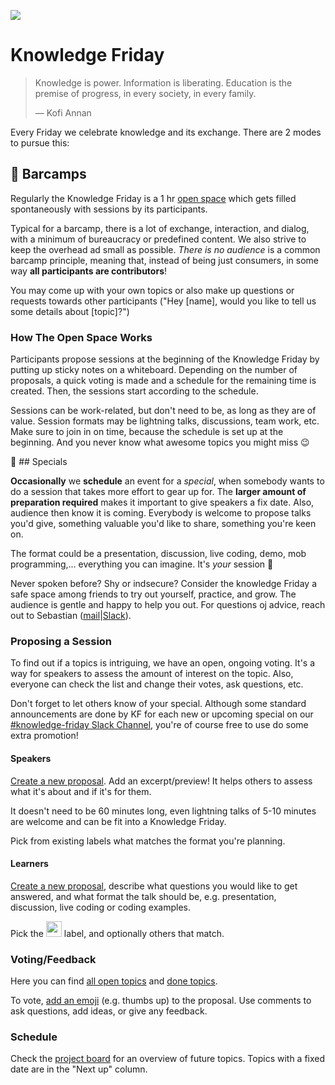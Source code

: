 ![](https://images.unsplash.com/photo-1556761175-5973dc0f32e7?ixlib=rb-1.2.1&ixid=eyJhcHBfaWQiOjEyMDd9&auto=format&fit=crop&w=1518&q=80)

# Knowledge Friday

> Knowledge is power. Information is liberating. Education is the premise of progress, in every society, in every family.
> 
> — Kofi Annan

Every Friday we celebrate knowledge and its exchange. There are 2 modes to pursue this:

## 🎳 Barcamps 

Regularly the Knowledge Friday is a 1 hr [open space](https://en.wikipedia.org/wiki/Open_Space_Technology) which gets filled spontaneously with sessions by its participants.

Typical for a barcamp, there is a lot of exchange, interaction, and dialog, with a minimum of bureaucracy or predefined content. We also strive to keep the overhead ad small as possible. _There is no audience_ is a common barcamp principle, meaning that, instead of being just consumers, in some way __all participants are contributors__!

You may come up with your own topics or also make up questions or requests towards other participants ("Hey \[name], would you like to tell us some details about \[topic]?")

### How The Open Space Works

Participants propose sessions at the beginning of the Knowledge Friday by putting up sticky notes on a whiteboard. Depending on the number of proposals, a quick voting is made and a schedule for the remaining time is created. Then, the sessions start according to the schedule.

Sessions can be work-related, but don't need to be, as long as they are of value. Session formats may be lightning talks, discussions, team work, etc. Make sure to join in on time, because the schedule is set up at the beginning. And you never know what awesome topics you might miss 😉

🎤 ## Specials

__Occasionally__ we __schedule__ an event for a _special_, when somebody wants to do a session that takes more effort to gear up for. The __larger amount of preparation required__ makes it important to give speakers a fix date. Also, audience then know it is coming. Everybody is welcome to propose talks you'd give, something valuable you'd like to share, something you're keen on.

The format could be a presentation, discussion, live coding, demo, mob programming,... everything you can imagine. It's _your_ session 🙂

Never spoken before? Shy or indsecure? Consider the knowledge Friday a safe space among friends to try out yourself, practice, and grow. The audience is gentle and happy to help you out. For questions oj advice, reach out to Sebastian ([mail](mailto:sebastian@foobar.agency)|[Slack](https://foobaragency.slack.com/archives/D013MM65HC7)).

### Proposing a Session

To find out if a topics is intriguing, we have an open, ongoing voting. It's a way for speakers to assess the amount of interest on the topic. Also, everyone can check the list and change their votes, ask questions, etc.

Don't forget to let others know of your special. Although some standard announcements are done by KF for each new or upcoming special on our [#knowledge-friday Slack Channel](https://foobaragency.slack.com/archives/C01HR4T50TY), you're of course free to use do some extra promotion!

#### Speakers

[Create a new proposal](https://github.com/foobaragency/knowledge-friday/issues/new?assignees=&labels=&template=submit-a-talk.md&title=Topic). Add an excerpt/preview! It helps others to assess what it's about and if it's for them.

It doesn't need to be 60 minutes long, even lightning talks of 5-10 minutes are welcome and can be fit into a Knowledge Friday.

Pick from existing labels what matches the format you're planning.

#### Learners

[Create a new proposal](https://github.com/foobaragency/knowledge-friday/issues/new?assignees=&labels=&template=request-a-talk.md&title=Topic), describe what questions you would like to get answered, and what format the talk should be, e.g. presentation, discussion, live coding or coding examples.

Pick the <img src="https://user-images.githubusercontent.com/12255735/122565628-fe706900-d046-11eb-9710-b576e1da9676.png" height="25" /> label, and optionally others that match. 

### Voting/Feedback

Here you can find [all open topics](https://github.com/foobaragency/knowledge-friday/issues) and [done topics](https://github.com/foobaragency/knowledge-friday/issues?q=is%3Aissue+is%3Aclosed).

To vote, [add an emoji](https://github.blog/2016-03-10-add-reactions-to-pull-requests-issues-and-comments) (e.g. thumbs up) to the proposal. Use comments to ask questions, add ideas, or give any feedback.

### Schedule

Check the [project board](https://github.com/foobaragency/knowledge-friday/projects/1) for an overview of future topics.
Topics with a fixed date are in the "Next up" column.

